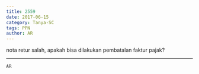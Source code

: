 ```yaml
---
title: 2559
date: 2017-06-15
category: Tanya-SC
tags: PPN
author: AR
---
```


nota retur salah, apakah bisa dilakukan pembatalan faktur pajak?

---



`AR`
